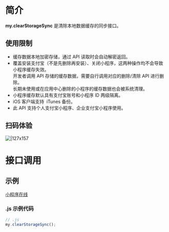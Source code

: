 # 简介

**my.clearStorageSync** 是清除本地数据缓存的同步接口。

## 使用限制

- 缓存数据本地加密存储，通过 API 读取时会自动解密返回。
- 覆盖安装支付宝（不是先删除再安装）、关闭小程序，这两种操作均不会导致小程序缓存失效。<br />开发者调用 API 存储的缓存数据，需要自行调用对应的删除/清除 API 进行删除。<br />长期未使用或在应用中心删除的小程序的缓存数据也会被系统清理。
- 小程序缓存默认具有支付宝账号和小程序 ID 两级隔离。
- iOS 客户端支持  iTunes 备份。
- 此 API 支持个人支付宝小程序、企业支付宝小程序使用。

## 扫码体验

![|127x157](https://gw.alipayobjects.com/os/skylark-tools/public/files/d4f26e73f7bae3f561da63e179c8060a.jpeg%26originHeight%3D157%26originWidth%3D127%26size%3D19905%26status%3Ddone%26width%3D127#align=left&display=inline&height=157&margin=%5Bobject%20Object%5D&originHeight=157&originWidth=127&status=done&style=none&width=127)

# 接口调用

## 示例

[小程序在线](https://opendocs.alipay.com/openbox/mini/opendocs/storage?view=preview&defaultPage=pages/index/index&defaultOpenedFiles=pages/index/index&theme=light)

### .js 示例代码

```javascript
// .js
my.clearStorageSync();
```
